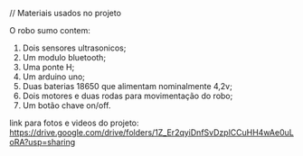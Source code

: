 
// Materiais usados no projeto

O robo sumo contem:
1. Dois sensores ultrasonicos;
2. Um modulo bluetooth;
3. Uma ponte H;
4. Um arduino uno;
5. Duas baterias 18650 que alimentam nominalmente 4,2v;
6. Dois motores e duas rodas para movimentação do robo;
7. Um botão chave on/off.
  
link para fotos e videos do projeto: https://drive.google.com/drive/folders/1Z_Er2qyiDnfSvDzplCCuHH4wAe0uLoRA?usp=sharing
   
